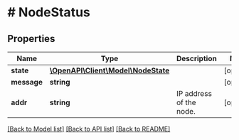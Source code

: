 # # NodeStatus

## Properties

Name | Type | Description | Notes
------------ | ------------- | ------------- | -------------
**state** | [**\OpenAPI\Client\Model\NodeState**](NodeState.md) |  | [optional] 
**message** | **string** |  | [optional] 
**addr** | **string** | IP address of the node. | [optional] 

[[Back to Model list]](../../README.md#documentation-for-models) [[Back to API list]](../../README.md#documentation-for-api-endpoints) [[Back to README]](../../README.md)


